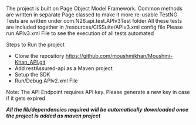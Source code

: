 The project is built on Page Object Model Framework.
Common methods are written in separate Page classed to make it more re-usable
TestNG Tests are written under com.N26.api.test.APIv3Test folder
All these tests are included together in /resources/CISSuite/APIv3.xml config file
Please run APIv3.xml File to see the execution of all tests automated



Steps to Run the project

- Clone the repository https://github.com/moushmikhan/Moushmi-Khan_API.git
- Add restAssured-api as a Maven project
- Setup the SDK
- Run/Debug APIv2.xml File

Note: The API Endpoint requires API key. Please generate a new key in case if it gets expired

***All the lib/dependencies required will be automatically downloaded once the project is added as maven project***
